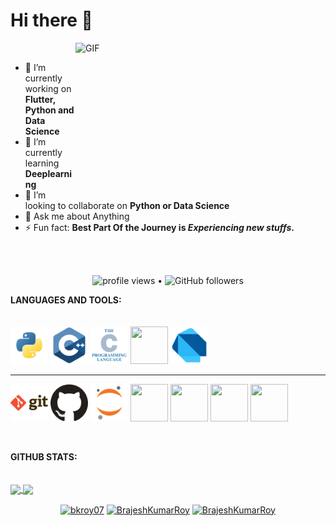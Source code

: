 # Hi there 👋
<a target="_blank" rel="noopener noreferrer" href="https://camo.githubusercontent.com/86a3b6db470f1a0429f7355c08d1edabf3d2c804/68747470733a2f2f6d69726f2e6d656469756d2e636f6d2f6d61782f313336302f312a495247486d69477361313673746564517649615a66772e676966"><img align="right" height="250" width="400" alt="GIF" src="https://camo.githubusercontent.com/86a3b6db470f1a0429f7355c08d1edabf3d2c804/68747470733a2f2f6d69726f2e6d656469756d2e636f6d2f6d61782f313336302f312a495247486d69477361313673746564517649615a66772e676966" data-canonical-src="https://miro.medium.com/max/1360/1*IRGHmiGsa16stedQvIaZfw.gif" style="max-width:100%; "></a>
<br/>

- 🔭 I’m currently working on **Flutter, Python and Data Science**
- 🌱 I’m currently learning **Deeplearning**
- 👯 I’m looking to collaborate on **Python or Data Science**
- 💬 Ask me about Anything
- ⚡ Fun fact: **Best Part Of the Journey is *Experiencing new stuffs*.**

<br/>
<br/>

<p align="center">
  <img src="https://gpvc.arturio.dev/bkrroy" alt="profile views"> •  
  <img alt="GitHub followers" src="https://img.shields.io/github/followers/bkrroy?label=bkrroy&style=social">
</p>

**LANGUAGES AND TOOLS:**  
<br/>
<br/>
<code><img height="60" width="60" src="https://raw.githubusercontent.com/github/explore/80688e429a7d4ef2fca1e82350fe8e3517d3494d/topics/python/python.png"></code>
<code><img height="60" width="60" src="https://raw.githubusercontent.com/github/explore/80688e429a7d4ef2fca1e82350fe8e3517d3494d/topics/cpp/cpp.png"></code>
<code><img height="60" width="60" src="https://raw.githubusercontent.com/github/explore/80688e429a7d4ef2fca1e82350fe8e3517d3494d/topics/c/c.png"></code>
<code><img height="60" width="60" src="https://miro.medium.com/max/1000/1*ilC2Aqp5sZd1wi0CopD1Hw.png"></code>
<code><img height="60" width="60" src="https://raw.githubusercontent.com/github/explore/80688e429a7d4ef2fca1e82350fe8e3517d3494d/topics/dart/dart.png"></code>
***
<code><img height="60" width="60" src="https://raw.githubusercontent.com/github/explore/80688e429a7d4ef2fca1e82350fe8e3517d3494d/topics/git/git.png"></code>
<code><img height="60" width="60" src="https://raw.githubusercontent.com/github/explore/80688e429a7d4ef2fca1e82350fe8e3517d3494d/topics/github-api/github-api.png"></code>
<code><img height="60" width="60" src="https://raw.githubusercontent.com/github/explore/80688e429a7d4ef2fca1e82350fe8e3517d3494d/topics/jupyter-notebook/jupyter-notebook.png"></code>
<code><img height="60" width="60" src="https://avatars.githubusercontent.com/u/1335026?s=200&v=4"></code>
<code><img height="60" width="60" src="https://miro.medium.com/max/600/1*u9Rw2zT1kQl0I0Oa-9vc_g.png"></code>
<code><img height="60" width="60" src="https://2.bp.blogspot.com/-tzm1twY_ENM/XlCRuI0ZkRI/AAAAAAAAOso/BmNOUANXWxwc5vwslNw3WpjrDlgs9PuwQCLcBGAsYHQ/s1600/pasted%2Bimage%2B0.png"></code>
<code><img height="60" width="60" src="https://miro.medium.com/max/800/1*Q5EUk28Xc3iCDoMSkrd1_w.png"></code>

<br/>

**GITHUB STATS:**  
<br/>
<br/>
<a href="https://github.com/bkrroy">
  <img align="center" src="https://github-readme-stats.vercel.app/api?username=bkrroy&show_icons=true&hide_border=false&title_color=ffffff&amp&icon_color=bb2acf&amp&text_color=daf7dc&amp&bg_color=191919"/>
</a>
<a href="https://github.com/bkrroy">
  <img align="center" height="195px" src="https://github-readme-stats.vercel.app/api/top-langs/?username=bkrroy&theme=dark&hide_langs_below=0" />
</a>

<p align="center">
<a href="https://twitter.com/bkroy07" target="blank"><img align="center" src="https://cdn.jsdelivr.net/npm/simple-icons@3.0.1/icons/twitter.svg" alt="bkroy07" height="30" width="30" /></a>
<a href="https://www.linkedin.com/in/brajesh-kumar-roy-925b2119b/" target="blank"><img align="center" src="https://cdn.jsdelivr.net/npm/simple-icons@3.0.1/icons/linkedin.svg" alt="BrajeshKumarRoy" height="30" width="30" /></a>
<a href="https://www.instagram.com/bkrroy/" target="blank"><img align="center" src="https://raw.githubusercontent.com/simple-icons/simple-icons/ce43d3ebeab3b20dae0af98d81bc83e03efad299/icons/instagram.svg" alt="BrajeshKumarRoy" height="30" width="30" /></a>
</p>
